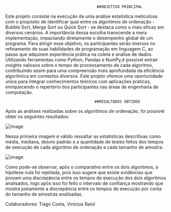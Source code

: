                                             ##OBJETIVO PRINCIPAL

Este projeto consiste na execução de uma análise estatística meticulosa com o propósito de identificar qual entre os algoritmos de ordenação - Bubble Sort, Merge Sort ou Quick Sort - se destaca como o mais eficaz em diversos cenários. A importância dessa escolha transcende a mera implementação, impactando diretamente o desempenho global de um programa. Para atingir esse objetivo, os participantes serão imersos no refinamento de suas habilidades de programação em linguagem C, ao passo que adquirem experiência prática na coleta e análise de dados. Utilizando ferramentas como Python, Pandas e NumPy,é possível extrair insights valiosos sobre o tempo de processamento de cada algoritmo, contribuindo assim para uma compreensão mais aprofundada da eficiência algorítmica em contextos diversos. Este projeto oferece uma oportunidade única para integrar conhecimentos teóricos com aplicações práticas, enriquecendo o repertório dos participantes nas áreas de engenharia de computação.

                                           ##RESULTADOS OBTIDOS

Após as análises realizadas sobre os algoritimos de ordenação, foi possível obter os seguintes resultados:


![image](https://github.com/vraiol/analise_desempenho/assets/102372775/54b1646b-0fbd-4b0f-9f7a-b1209aeb10cc)


Nessa primeira imagem é válido ressaltar as estatísticas descritivas como média, mediana, desvio padrão e a quantidade de testes feitos dos tempos de execução de cada algoritmo de ordenação e cada tamanho de amostra.

![image](https://github.com/vraiol/analise_desempenho/assets/102372775/f30e4f37-7d3e-452c-8adf-e7f1dd3528f3)

Como pode-se observar, após o comparativo entre os dois algoritmos, a hipótese nula foi rejeitada, pois isso sugere que existe evidências que provam uma discrepância entre os tempos de execução dos dois algoritmos analisados, logo após isso foi feito o intervalo de confiança mostrando que mostra justamente a discrepância entre os tempos de execução por conta do tamanho de amostras analisadas.


Colaboradores: Tiago Costa, Vinícius Raiol
